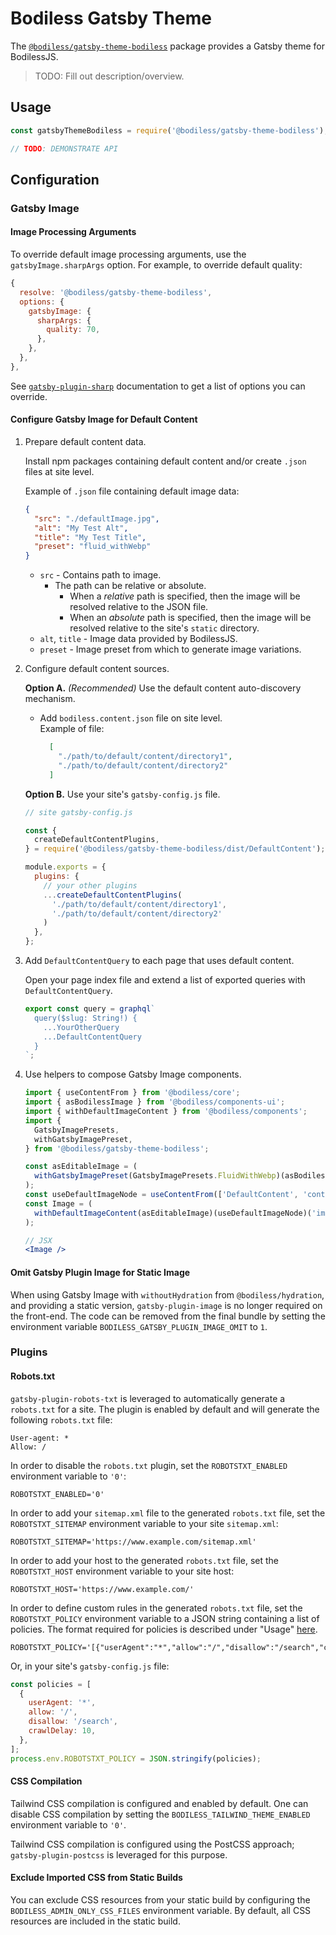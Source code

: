 # Bodiless Gatsby Theme

The
[`@bodiless/gatsby-theme-bodiless`](https://github.com/johnsonandjohnson/Bodiless-JS/tree/main/packages/gatsby-theme-bodiless
':target=_blank') package provides a Gatsby theme for BodilessJS.

> TODO: Fill out description/overview.

## Usage

```js
const gatsbyThemeBodiless = require('@bodiless/gatsby-theme-bodiless');

// TODO: DEMONSTRATE API
```

## Configuration

### Gatsby Image

#### Image Processing Arguments

To override default image processing arguments, use the `gatsbyImage.sharpArgs` option. For example,
to override default quality:

```js
{
  resolve: '@bodiless/gatsby-theme-bodiless',
  options: {
    gatsbyImage: {
      sharpArgs: {
        quality: 70,
      },
    },
  },
},
```

See [`gatsby-plugin-sharp`](https://www.gatsbyjs.com/plugins/gatsby-plugin-sharp/ ':target=_blank')
documentation to get a list of options you can override.

#### Configure Gatsby Image for Default Content

01. Prepare default content data.

    Install npm packages containing default content and/or create `.json` files at site level.

    Example of `.json` file containing default image data:

    ```json
    {
      "src": "./defaultImage.jpg",
      "alt": "My Test Alt",
      "title": "My Test Title",
      "preset": "fluid_withWebp"
    }
    ```

    - `src` - Contains path to image.
      - The path can be relative or absolute.
        - When a _relative_ path is specified, then the image will be resolved relative to the
          JSON file.
        - When an _absolute_ path is specified, then the image will be resolved relative to the
          site's `static` directory.
    - `alt`, `title` - Image data provided by BodilessJS.
    - `preset` - Image preset from which to generate image variations.

01. Configure default content sources.

    **Option A.** _(Recommended)_ Use the default content auto-discovery mechanism.
    - Add `bodiless.content.json` file on site level.  
      Example of file:

      ```json
        [
          "./path/to/default/content/directory1",
          "./path/to/default/content/directory2"
        ]
      ```

    **Option B.** Use your site's `gatsby-config.js` file.

    ```js
    // site gatsby-config.js

    const {
      createDefaultContentPlugins,
    } = require('@bodiless/gatsby-theme-bodiless/dist/DefaultContent');

    module.exports = {
      plugins: {
        // your other plugins
        ...createDefaultContentPlugins(
          './path/to/default/content/directory1',
          './path/to/default/content/directory2'
        )
      },
    };
    ```

01. Add `DefaultContentQuery` to each page that uses default content.

    Open your page index file and extend a list of exported queries with `DefaultContentQuery`.

    ```js
    export const query = graphql`
      query($slug: String!) {
        ...YourOtherQuery
        ...DefaultContentQuery
      }
    `;
    ```

01. Use helpers to compose Gatsby Image components.

    ```jsx
    import { useContentFrom } from '@bodiless/core';
    import { asBodilessImage } from '@bodiless/components-ui';
    import { withDefaultImageContent } from '@bodiless/components';
    import {
      GatsbyImagePresets,
      withGatsbyImagePreset,
    } from '@bodiless/gatsby-theme-bodiless';

    const asEditableImage = (
      withGatsbyImagePreset(GatsbyImagePresets.FluidWithWebp)(asBodilessImage)
    );
    const useDefaultImageNode = useContentFrom(['DefaultContent', 'contentful1']);
    const Image = (
      withDefaultImageContent(asEditableImage)(useDefaultImageNode)('image')('img')
    );

    // JSX
    <Image />
    ```

#### Omit Gatsby Plugin Image for Static Image

When using Gatsby Image with `withoutHydration` from `@bodiless/hydration`, and providing a static
version, `gatsby-plugin-image` is no longer required on the front-end. The code can be removed from
the final bundle by setting the environment variable `BODILESS_GATSBY_PLUGIN_IMAGE_OMIT` to `1`.

### Plugins

#### Robots.txt

`gatsby-plugin-robots-txt` is leveraged to automatically generate a `robots.txt` for a site. The
plugin is enabled by default and will generate the following `robots.txt` file:

```
User-agent: *
Allow: /
```

In order to disable the `robots.txt` plugin, set the `ROBOTSTXT_ENABLED` environment variable to
`'0'`:

```
ROBOTSTXT_ENABLED='0'
```

In order to add your `sitemap.xml` file to the generated `robots.txt` file, set the
`ROBOTSTXT_SITEMAP` environment variable to your site `sitemap.xml`:

```
ROBOTSTXT_SITEMAP='https://www.example.com/sitemap.xml'
```

In order to add your host to the generated `robots.txt` file, set the `ROBOTSTXT_HOST` environment
variable to your site host:

```
ROBOTSTXT_HOST='https://www.example.com/'
```

In order to define custom rules in the generated `robots.txt` file, set the `ROBOTSTXT_POLICY`
environment variable to a JSON string containing a list of policies. The format required for
policies is described under "Usage"
[here](https://github.com/itgalaxy/generate-robotstxt/tree/65abc04050ee0bb7bc1612163eb5af8c416c6994#usage
':target=_blank').

```
ROBOTSTXT_POLICY='[{"userAgent":"*","allow":"/","disallow":"/search","crawlDelay":10}]'
```

Or, in your site's `gatsby-config.js` file:

```js
const policies = [
  {
    userAgent: '*',
    allow: '/',
    disallow: '/search',
    crawlDelay: 10,
  },
];
process.env.ROBOTSTXT_POLICY = JSON.stringify(policies);
```

#### CSS Compilation

Tailwind CSS compilation is configured and enabled by default. One can disable CSS compilation by
setting the `BODILESS_TAILWIND_THEME_ENABLED` environment variable to `'0'`.

Tailwind CSS compilation is configured using the PostCSS approach; `gatsby-plugin-postcss` is
leveraged for this purpose.

#### Exclude Imported CSS from Static Builds

You can exclude CSS resources from your static build by configuring the
`BODILESS_ADMIN_ONLY_CSS_FILES` environment variable. By default, all CSS resources are included in
the static build.
